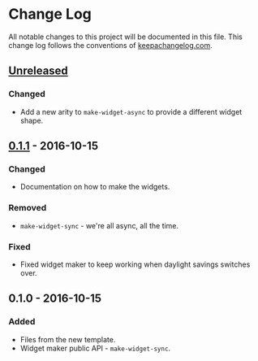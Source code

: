 # Change Log
All notable changes to this project will be documented in this file. This change log follows the conventions of [keepachangelog.com](http://keepachangelog.com/).

## [Unreleased]
### Changed
- Add a new arity to `make-widget-async` to provide a different widget shape.

## [0.1.1] - 2016-10-15
### Changed
- Documentation on how to make the widgets.

### Removed
- `make-widget-sync` - we're all async, all the time.

### Fixed
- Fixed widget maker to keep working when daylight savings switches over.

## 0.1.0 - 2016-10-15
### Added
- Files from the new template.
- Widget maker public API - `make-widget-sync`.

[Unreleased]: https://github.com/your-name/scrip-generator/compare/0.1.1...HEAD
[0.1.1]: https://github.com/your-name/scrip-generator/compare/0.1.0...0.1.1
